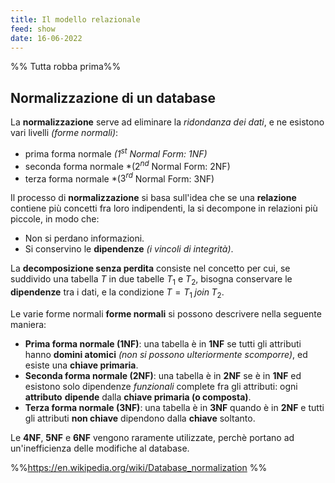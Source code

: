 ```yaml
---
title: Il modello relazionale 
feed: show
date: 16-06-2022
---
```


%% Tutta robba prima%%

## Normalizzazione di un database
La **normalizzazione** serve ad eliminare la *ridondanza dei dati*, e ne esistono vari livelli *(forme normali)*:
- prima forma normale *($1^{st}$ Normal Form: 1NF)*
- seconda forma normale *($2^{nd}$ Normal Form: 2NF)
- terza forma normale *($3^{rd}$ Normal Form: 3NF)

Il processo di **normalizzazione** si basa sull'idea che se una **relazione** contiene più concetti fra loro indipendenti, la si decompone in relazioni più piccole, in modo che:
- Non si perdano informazioni.
- Si conservino le **dipendenze** *(i vincoli di integrità)*.

La **decomposizione senza perdita** consiste nel concetto per cui, se suddivido una tabella $T$ in due tabelle $T_1$ e $T_2$, bisogna conservare le **dipendenze** tra i dati, e la condizione $T = T_1\;join\;T_2$.

Le varie forme normali **forme normali** si possono descrivere nella seguente maniera:
- **Prima forma normale (1NF)**: una tabella è in **1NF** se tutti gli attributi hanno **domini atomici** *(non si possono ulteriormente scomporre)*, ed esiste una **chiave primaria**.
- **Seconda forma normale (2NF)**: una tabella è in **2NF** se è in **1NF** ed esistono solo dipendenze *funzionali* complete fra gli attributi: ogni **attributo** **dipende** dalla **chiave primaria (o composta)**.
- **Terza forma normale (3NF)**: una tabella è in **3NF** quando è in **2NF** e tutti gli attributi **non chiave** dipendono dalla **chiave** soltanto.

Le **4NF**, **5NF** e **6NF** vengono raramente utilizzate, perchè portano ad un'inefficienza delle modifiche al database. 

%%https://en.wikipedia.org/wiki/Database_normalization %%